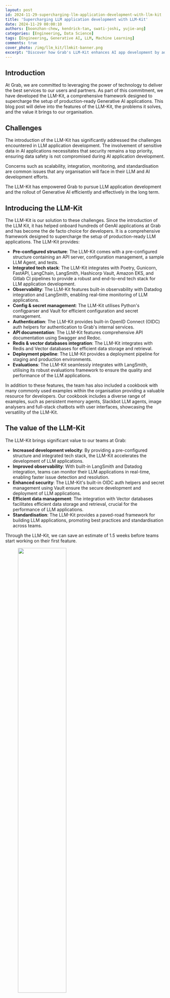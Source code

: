```yaml
---
layout: post
id: 2024-11-29-supercharging-llm-application-development-with-llm-kit
title: 'Supercharging LLM application development with LLM-Kit'
date: 2024-11-29 00:00:10
authors: [boonzhan-chew, kendrick-tan, swati-joshi, yujie-ang]
categories: [Engineering, Data Science]
tags: [Engineering, Generative AI, LLM, Machine Learning]
comments: true
cover_photo: /img/llm_kit/llmkit-banner.png
excerpt: "Discover how Grab's LLM-Kit enhances AI app development by addressing scalability, security, and integration challenges. This article discusses the challenges faced in LLM app building, the solution, the architecture of the LLM-Kit as well as the future plans of the LLM-Kit."
---
```



## Introduction

At Grab, we are committed to leveraging the power of technology to deliver the best services to our users and partners. As part of this commitment, we have developed the LLM-Kit, a comprehensive framework designed to supercharge the setup of production-ready Generative AI applications. This blog post will delve into the features of the LLM-Kit, the problems it solves, and the value it brings to our organisation.

## Challenges

The introduction of the LLM-Kit has significantly addressed the challenges encountered in LLM application development. The involvement of sensitive data in AI applications necessitates that security remains a top priority, ensuring data safety is not compromised during AI application development.

Concerns such as scalability, integration, monitoring, and standardisation are common issues that any organisation will face in their LLM and AI development efforts.

The LLM-Kit has empowered Grab to pursue LLM application development and the rollout of Generative AI efficiently and effectively in the long term.

## Introducing the LLM-Kit

The LLM-Kit is our solution to these challenges. Since the introduction of the LLM Kit, it has helped onboard hundreds of GenAI applications at Grab and has become the de facto choice for developers. It is a comprehensive framework designed to supercharge the setup of production-ready LLM applications. The LLM-Kit provides:

* **Pre-configured structure**: The LLM-Kit comes with a pre-configured structure containing an API server, configuration management, a sample LLM Agent, and tests.  
* **Integrated tech stack**: The LLM-Kit integrates with Poetry, Gunicorn, FastAPI, LangChain, LangSmith, Hashicorp Vault, Amazon EKS, and Gitlab CI pipelines to provide a robust and end-to-end tech stack for LLM application development.  
* **Observability**: The LLM-Kit features built-in observability with Datadog integration and LangSmith, enabling real-time monitoring of LLM applications.  
* **Config & secret management**: The LLM-Kit utilises Python's configparser and Vault for efficient configuration and secret management.  
* **Authentication**: The LLM-Kit provides built-in OpenID Connect (OIDC) auth helpers for authentication to Grab's internal services.  
* **API documentation**: The LLM-Kit features comprehensive API documentation using Swagger and Redoc.  
* **Redis & vector databases integration**: The LLM-Kit integrates with Redis and Vector databases for efficient data storage and retrieval.  
* **Deployment pipeline**: The LLM-Kit provides a deployment pipeline for staging and production environments.  
* **Evaluations**: The LLM-Kit seamlessly integrates with LangSmith, utilising its robust evaluations framework to ensure the quality and performance of the LLM applications.



In addition to these features, the team has also included a cookbook with many commonly used examples within the organisation providing a valuable resource for developers. Our cookbook includes a diverse range of examples, such as persistent memory agents, Slackbot LLM agents, image analysers and full-stack chatbots with user interfaces, showcasing the versatility of the LLM-Kit.

## The value of the LLM-Kit

The LLM-Kit brings significant value to our teams at Grab:

* **Increased development velocity**: By providing a pre-configured structure and integrated tech stack, the LLM-Kit accelerates the development of LLM applications.  
* **Improved observability**: With built-in LangSmith and Datadog integration, teams can monitor their LLM applications in real-time, enabling faster issue detection and resolution.  
* **Enhanced security**: The LLM-Kit's built-in OIDC auth helpers and secret management using Vault ensure the secure development and deployment of LLM applications.  
* **Efficient data management**: The integration with Vector databases facilitates efficient data storage and retrieval, crucial for the performance of LLM applications.  
* **Standardisation**: The LLM-Kit provides a paved-road framework for building LLM applications, promoting best practices and standardisation across teams.

Through the LLM-Kit, we can save an estimate of 1.5 weeks before teams start working on their first feature.


<div class="post-image-section"><figure>
  <img src="/img/llm_kit/figure-1.png" alt="" style="width:60%"><figcaption align="middle">Figure 1. Project development process before LLM-Kit</figcaption>
  </figure>
</div>


<div class="post-image-section"><figure>
  <img src="/img/llm_kit/figure-2.png" alt="" style="width:60%"><figcaption align="middle">Figure 2. Project development process after LLM-Kit</figcaption>
  </figure>
</div>




## Architecture design and technical implementation

The LLM-Kit is designed with a modular architecture that promotes scalability, flexibility, and ease of use.

<div class="post-image-section"><figure>
  <img src="/img/llm_kit/figure-3.png" alt="" style="width:60%"><figcaption align="middle">Figure 3. LLM-Kit modules</figcaption>
  </figure>
</div>


### Automated steps

To better illustrate the technical implementation of the LLM-Kit, let's take a look at figure 4 which outlines the step-by-step process of how an LLM application is generated with the LLM-Kit:


<div class="post-image-section"><figure>
  <img src="/img/llm_kit/figure-4.png" alt="" style="width:60%"><figcaption align="middle">Figure 4. Process of generating LLM apps using LLM-Kit</figcaption>
  </figure>
</div>

The process begins when an engineer submits a form with the application name and other relevant details. This triggers the creation of a GitLab project, followed by the generation of a code scaffold specifically designed for the LLM application. GitLab CI files are then generated within the same repository to handle continuous integration and deployment tasks. The process continues with the creation of staging infrastructure, including components like Elastic Container Registry (ECR) and Elastic Kubernetes Service (EKS). Additionally, a Terraform folder is created to provision the necessary infrastructure, eventually leading to the deployment of production infrastructure. At the end of the pipeline, a GPT token is pushed to a secure Vault path, and the engineer is notified upon the successful completion of the pipeline. 


### Scaffold code structure

The scaffolded code is broken down into multiple folders:

1. **Agents**: Contains the code to initialise an agent. We have gone ahead with LangChain as the agent framework; essentially the entry point for the endpoint defined in the Routes folder.  
2. **Auth**: Authentication and authorisation module for executing some of the APIs within Grab.  
3. **Core**: Includes extracting all configurations (i.e. GPT token) and secret decryption for running the LLM application.  
4. **Models**: Used to define the structure for the core LLM APIs within Grab.  
5. **Routes:** REST API endpoint definitions for the LLM Applications. It comes with health check, authentication, authorisation, and a simple agent by default.  
6. **Storage**: Includes connectivity with PGVector, our managed vector database within Grab and database schemas.  
7. **Tools**: Functions which are used as tools for the LLM Agent.  
8. **Tracing**: Integration with our tracing and monitoring tools to monitor various metrics for a production application.  
9. **Utils**: Default folder for utility functions.


<div class="post-image-section"><figure>
  <img src="/img/llm_kit/figure-5.png" alt="" style="width:40%"><figcaption align="middle">Figure 5. Scaffold code structure</figcaption>
  </figure>
</div>


### Infrastructure provisioning and deployment

Within the same codebase, we have integrated a comprehensive pipeline that automatically scaffolds the necessary code for infrastructure provisioning, deployment, and build processes. Using Terraform, the pipeline provisions the required infrastructure seamlessly. The deployment pipelines are defined in the .gitlab-ci.yml file, ensuring smooth and automated deployments. Additionally, the build process is specified in the Dockerfile, allowing for consistent builds. This automated scaffolding streamlines the development workflow, enabling developers to focus on writing business logic without worrying about the underlying infrastructure and deployment complexities.

<div class="post-image-section"><figure>
  <img src="/img/llm_kit/figure-6.png" alt="" style="width:60%"><figcaption align="middle">Figure 6. Pipeline infrastructure </figcaption>
  </figure>
</div>


### RAG scaffolding 

At Grab, we've established a streamlined process for setting up a vector database (PGVector) and whitelisting the service using the LLM-Kit. Once the form (figure 7) is submitted, you can access the credentials and database host path. The secrets will be automatically added to the Vault path. Engineers will then only need to include the DB host path in the configuration file of the scaffolded LLM-Kit application.

<div class="post-image-section"><figure>
  <img src="/img/llm_kit/figure-7.png" alt="" style="width:60%"><figcaption align="middle">Figure 7. Form submitted to access credentials and database host path</figcaption>
  </figure>
</div>


## Conclusion

The LLM-Kit is a testament to Grab's commitment to fostering innovation and growth in AI and ML. By addressing the challenges faced by our teams and providing a comprehensive, scalable, and flexible framework for LLM application development, the LLM-Kit is paving the way for the next generation of AI applications at Grab.

## Growth and future plans

Looking ahead, the LLM-Kit team aims to significantly enhance the web server's concurrency and scalability while providing reliable and easy-to-use SDKs. The team plans to offer reusable and composable LLM SDKs, including evaluation and guardrails frameworks, to enable service owners to build feature-rich Generative AI programs with ease. Key initiatives also include the development of a CLI for version updates and dev tooling, as well as a polling-based agent serving function. These advancements are designed to drive innovation and efficiency within the organisation, ultimately providing a more seamless and efficient development experience for engineers.


 <small class="credits">We would like to acknowledge and thank Pak Zan Tan, Han Su, and Jonathan Ku from the Yoshi team and Chen Fei Lee from the MEKS team for their contribution to this project under the leadership of Padarn George Wilson.</small>

## Join us

Grab is the leading superapp platform in Southeast Asia, providing everyday services that matter to consumers. More than just a ride-hailing and food delivery app, Grab offers a wide range of on-demand services in the region, including mobility, food, package and grocery delivery services, mobile payments, and financial services across 700 cities in eight countries.

Powered by technology and driven by heart, our mission is to drive Southeast Asia forward by creating economic empowerment for everyone. If this mission speaks to you, [join our team](https://grab.careers/) today!